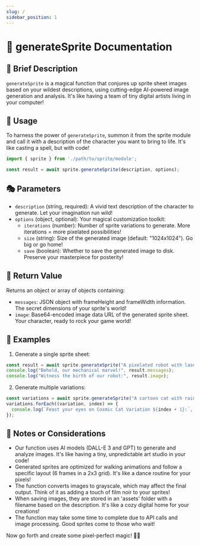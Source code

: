 ```yaml
---
slug: /
sidebar_position: 1
---
```


# 🎨 generateSprite Documentation

## 🚀 Brief Description
`generateSprite` is a magical function that conjures up sprite sheet images based on your wildest descriptions, using cutting-edge AI-powered image generation and analysis. It's like having a team of tiny digital artists living in your computer!

## 🔧 Usage
To harness the power of `generateSprite`, summon it from the sprite module and call it with a description of the character you want to bring to life. It's like casting a spell, but with code!

```javascript
import { sprite } from './path/to/sprite/module';

const result = await sprite.generateSprite(description, options);
```

## 🎭 Parameters
- `description` (string, required): A vivid text description of the character to generate. Let your imagination run wild!
- `options` (object, optional): Your magical customization toolkit:
  - `iterations` (number): Number of sprite variations to generate. More iterations = more pixelated possibilities!
  - `size` (string): Size of the generated image (default: "1024x1024"). Go big or go home!
  - `save` (boolean): Whether to save the generated image to disk. Preserve your masterpiece for posterity!

## 🎁 Return Value
Returns an object or array of objects containing:
- `messages`: JSON object with frameHeight and frameWidth information. The secret dimensions of your sprite's world!
- `image`: Base64-encoded image data URL of the generated sprite sheet. Your character, ready to rock your game world!

## 🌟 Examples

1. Generate a single sprite sheet:
```javascript
const result = await sprite.generateSprite("A pixelated robot with laser eyes and rocket boots");
console.log("Behold, our mechanical marvel!", result.messages);
console.log("Witness the birth of our robot:", result.image);
```

2. Generate multiple variations:
```javascript
const variations = await sprite.generateSprite("A cartoon cat with rainbow fur and a jetpack", { iterations: 3 });
variations.forEach((variation, index) => {
  console.log(`Feast your eyes on Cosmic Cat Variation ${index + 1}:`, variation.messages);
});
```

## 🧠 Notes or Considerations
- Our function uses AI models (DALL-E 3 and GPT) to generate and analyze images. It's like having a tiny, unpredictable art studio in your code!
- Generated sprites are optimized for walking animations and follow a specific layout (6 frames in a 2x3 grid). It's like a dance routine for your pixels!
- The function converts images to grayscale, which may affect the final output. Think of it as adding a touch of film noir to your sprites!
- When saving images, they are stored in an 'assets' folder with a filename based on the description. It's like a cozy digital home for your creations!
- The function may take some time to complete due to API calls and image processing. Good sprites come to those who wait!

Now go forth and create some pixel-perfect magic! 🌟✨
